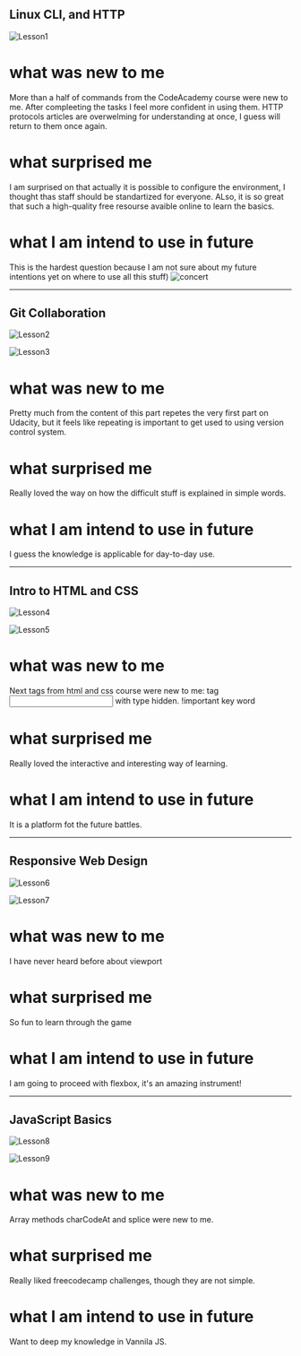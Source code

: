 ## Linux CLI, and HTTP

![Lesson1](https://github.com/nataliereshetnikova/kottans-frontend/blob/master/task_linux_cli/task_linux.jpg)

# what was new to me
More than a half of commands from the CodeAcademy course were new to me. After compleeting the tasks I feel more confident in using them.
HTTP protocols articles are overwelming for understanding at once, I guess will return to them once again.

# what surprised me
I am surprised on that actually it is possible to configure the environment, I thought thas staff should be standartized for everyone.
ALso, it is so great that such a high-quality free resourse avaible online to learn the basics.

# what I am intend to use in future
This is the hardest question because I am not sure about my future intentions yet on where to use all this stuff)
![concert](https://i.gifer.com/AP8k.gif)

------------------------------------------

## Git Collaboration

![Lesson2](https://github.com/nataliereshetnikova/kottans-frontend/blob/master/task_git_collaboration/GitHub%26Collaboration.jpg)

![Lesson3](https://github.com/nataliereshetnikova/kottans-frontend/blob/master/task_git_collaboration/Version%20Control%20with%20Git.jpg)

# what was new to me
Pretty much from the content of this part repetes the very first part on Udacity, but it feels like repeating is important to get used to using version control system.

# what surprised me
Really loved the way on how the difficult stuff is explained in simple words.

# what I am intend to use in future
I guess the knowledge is applicable for day-to-day use.

-----------------------------------------------------

## Intro to HTML and CSS

![Lesson4](https://github.com/nataliereshetnikova/kottans-frontend/blob/master/task_html_css_intro/html.jpg)

![Lesson5](https://github.com/nataliereshetnikova/kottans-frontend/blob/master/task_html_css_intro/css.jpg)

# what was new to me
Next tags from html and css course were new to me:
tag <input> with type hidden.
!important key word

# what surprised me
Really loved the interactive and interesting way of learning.

# what I am intend to use in future
It is a platform fot the future battles.

-------------------------------------------------------

## Responsive Web Design

![Lesson6](https://github.com/nataliereshetnikova/kottans-frontend/blob/master/task_responsive_web_design/Responsive_Web_Design_Fundamentals.jpg)

![Lesson7](https://github.com/nataliereshetnikova/kottans-frontend/blob/master/task_responsive_web_design/flexbox_froggy.jpg)

# what was new to me
I have never heard before about viewport

# what surprised me
So fun to learn through the game

# what I am intend to use in future
I am going to proceed with flexbox, it's an amazing instrument!

-------------------------------------------------------

## JavaScript Basics

![Lesson8](https://github.com/nataliereshetnikova/kottans-frontend/blob/master/ttask%js%basics/intro_to_js.jpg)

![Lesson9](https://github.com/nataliereshetnikova/kottans-frontend/blob/master/task%js%basics/freecodecamp_Algorithm_Scripting_Challenges.jpg)

# what was new to me
Array methods charCodeAt and splice were new to me.

# what surprised me
Really liked freecodecamp challenges, though they are not simple.

# what I am intend to use in future
Want to deep my knowledge in Vannila JS.
